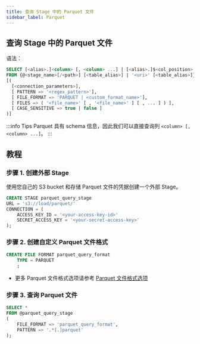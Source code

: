 ```yaml
---
title: 查询 Stage 中的 Parquet 文件
sidebar_label: Parquet
---
```


## 查询 Stage 中的 Parquet 文件

语法：
```sql
SELECT [<alias>.]<column> [, <column> ...] | [<alias>.]$<col_position> [, $<col_position> ...] 
FROM {@<stage_name>[/<path>] [<table_alias>] | '<uri>' [<table_alias>]} 
[( 
  [<connection_parameters>],
  [ PATTERN => '<regex_pattern>'],
  [ FILE_FORMAT => 'PARQUET | <custom_format_name>'],
  [ FILES => ( '<file_name>' [ , '<file_name>' ] [ , ... ] ) ],
  [ CASE_SENSITIVE => true | false ]
)]
```

:::info Tips
Parquet 具有 schema 信息，因此我们可以直接查询列 `<column> [, <column> ...]`。
:::

## 教程

### 步骤 1. 创建外部 Stage

使用您自己的 S3 bucket 和存储 Parquet 文件的凭据创建一个外部 Stage。
```sql
CREATE STAGE parquet_query_stage 
URL = 's3://load/parquet/' 
CONNECTION = (
    ACCESS_KEY_ID = '<your-access-key-id>' 
    SECRET_ACCESS_KEY = '<your-secret-access-key>'
);
```

### 步骤 2. 创建自定义 Parquet 文件格式

```sql
CREATE FILE FORMAT parquet_query_format 
    TYPE = PARQUET
    ;
```
- 更多 Parquet 文件格式选项请参考 [Parquet 文件格式选项](/sql/sql-reference/file-format-options#parquet-options)

### 步骤 3. 查询 Parquet 文件

```sql
SELECT *
FROM @parquet_query_stage
(
    FILE_FORMAT => 'parquet_query_format',
    PATTERN => '.*[.]parquet'
);
```